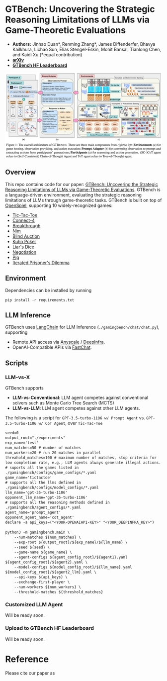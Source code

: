 [comment]: <> (![image]&#40;logo.png&#41;)
# GTBench: Uncovering the Strategic Reasoning Limitations of LLMs via Game-Theoretic Evaluations
- **Authors:** Jinhao Duan*, Renming Zhang*, James Diffenderfer, Bhavya Kailkhura, Lichao Sun, Elias Stengel-Eskin, Mohit Bansal, Tianlong Chen, and Kaidi Xu (*equal contribution)
- [**arXiv**]()
- [**GTBench HF Leaderboard**](https://huggingface.co/spaces/GTBench/GTBench)

![Figure of GTBench](framework.png)

## Overview
This repo contains code for our paper: [GTBench: Uncovering the Strategic Reasoning Limitations of LLMs via Game-Theoretic Evaluations](). 
GTBench is a language-driven environment, evaluating the strategic reasoning limitations of LLMs through game-theoretic tasks. 
GTBench is built on top of [OpenSpiel](https://github.com/google-deepmind/open_spiel), supporting 10 widely-recognized games:
- <a href="https://en.wikipedia.org/wiki/Tic-tac-toe" target="_blank">  Tic-Tac-Toe</a>
- <a href="https://en.wikipedia.org/wiki/Connect_Four" target="_blank">  Connect-4 </a>
- <a href="https://en.wikipedia.org/wiki/Breakthrough_(board_game)" target="_blank">  Breakthrough</a>
- <a href="https://en.wikipedia.org/wiki/Nim" target="_blank">  Nim</a>
- <a href="https://en.wikipedia.org/wiki/First-price_sealed-bid_auction" target="_blank">  Blind Auction</a>
- <a href="https://en.wikipedia.org/wiki/Kuhn_poker" target="_blank">  Kuhn Poker</a>
- <a href="https://en.wikipedia.org/wiki/Liar\%27s_dice" target="_blank">  Liar's Dice</a>
- <a href="https://arxiv.org/pdf/1706.05125.pdf" target="_blank">  Negotiation</a>
- <a href="https://en.wikipedia.org/wiki/Pig_(dice_game)" target="_blank">  Pig</a>
- <a href="https://en.wikipedia.org/wiki/Prisoner\%27s_dilemma" target="_blank"> Iterated Prisoner's Dilemma</a>


## Environment
Dependencies can be installed by running 

```shell
pip install -r requirements.txt
```

## LLM Inference
GTBench uses [LangChain](https://github.com/langchain-ai/langchain) for LLM Inference (`./gamingbench/chat/chat.py`), supporting
- Remote API access via [Anyscale](https://docs.endpoints.anyscale.com) / [DeepInfra](https://deepinfra.com/models).
- OpenAI-Compatible APIs via [FastChat](https://github.com/lm-sys/FastChat?tab=readme-ov-file#openai-compatible-restful-apis--sdk).

## Scripts
### LLM-vs-X
GTBench supports 
- **LLM-vs-Conventional**: LLM agent competes against conventional solvers such as Monte Carlo Tree Search (MCTS)
- **LLM-vs-LLM**: LLM agent competes against other LLM agents. 

The following is a script for `GPT-3.5-turbo-1106 w/ Prompt Agent` vs. `GPT-3.5-turbo-1106 w/ CoT Agent`, over `Tic-Tac-Toe`
```shell
seed=0
output_root="./experiments"
exp_name='test'
num_matches=50 # number of matches
num_workers=20 # run 20 matches in parallel
threahold_matches=100 # maximum number of matches, stop criteria for low completion rate, e.g., LLM agents always generate illegal actions.
# suports all the games listed in ./gamingbench/configs/game_configs/*.yaml
game_name='tictactoe'
# supports all the llms defined in ./gamingbench/configs/model_configs/*.yaml
llm_name='gpt-35-turbo-1106'
opponent_llm_name='gpt-35-turbo-1106'
# supports all the reasoning methods defined in ./gamingbench/agent_configs/*.yaml
agent_name='prompt_agent'
opponent_agent_name='cot_agent'
declare -a api_keys=("<YOUR-OPENAIAPI-KEY>" "<YOUR_DEEPINFRA_KEY>")

python3 -m gamingbench.main \
    --num-matches ${num_matches} \
    --exp-root ${output_root}/${exp_name}/${llm_name} \
    --seed ${seed} \
    --game-name ${game_name} \
    --agent-configs ${agent_config_root}/${agent1}.yaml ${agent_config_root}/${agent2}.yaml \
    --model-configs ${model_config_root}/${llm_name}.yaml ${model_config_root}/${agent2_llm}.yaml \
    --api-keys ${api_keys} \
    --exchange-first-player \
    --num-workers ${num_workers} \
    --threshold-matches ${threshold_matches}
``````
### Customized LLM Agent

Will be ready soon.

### Upload to GTBench HF Leaderboard
Will be ready soon.

# Reference

Please cite our paper as
```

```